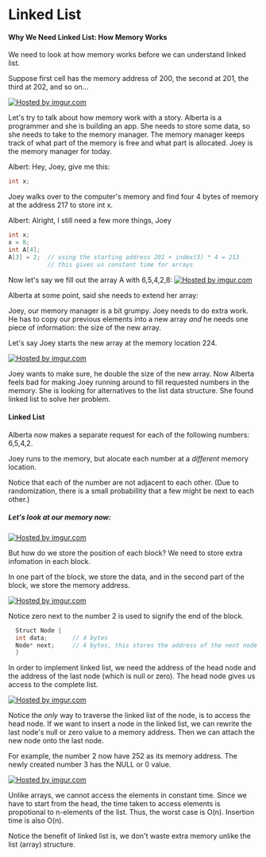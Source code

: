 # Linked List

#### Why We Need Linked List: How Memory Works
We need to look at how memory works before we can understand linked list.

Suppose first cell has the memory address of 200, the second at 201, the third at 202, and so on...

<a href="http://imgur.com/sR6Q2JT"><img src="http://i.imgur.com/sR6Q2JT.png?1" title="Hosted by imgur.com"/></a>

Let's try to talk about how memory work with a story.
Alberta is a programmer and she is building an app.  She needs to store some data, so she needs to take to the memory manager.  The memory manager keeps track of what part of the memory is free and what part is allocated.  Joey is the memory manager for today.

Albert: Hey, Joey, give me this:
``` c
int x;
```
Joey walks over to the computer's memory and find four 4 bytes of memory at the address 217 to store int x.

Albert: Alright, I still need a few more things, Joey
``` c
int x;
x = 8;
int A[4];
A[3] = 2;  // using the starting address 201 + index(3) * 4 = 213
           // this gives us constant time for arrays

```

Now let's say we fill out the array A with 6,5,4,2,8:
<a href="http://imgur.com/qUDSRbe"><img src="http://i.imgur.com/qUDSRbe.png?1" title="Hosted by imgur.com" /></a>

Alberta at some point, said she needs to extend her array:

Joey, our memory manager is a bit grumpy.  Joey needs to do extra work.  He has to copy our previous elements into a new array *and* he needs one piece of information: the size of the new array.

Let's say Joey starts the new array at the memory location 224.

<a href="http://imgur.com/RXKxiCS"><img src="http://i.imgur.com/RXKxiCS.png" title="Hosted by imgur.com" /></a>

Joey wants to make sure, he double the size of the new array.
Now Alberta feels bad for making Joey running around to fill requested numbers in the memory.  She is looking for alternatives to the list data structure.  She found linked list to solve her problem.

#### Linked List

Alberta now makes a separate request for each of the following numbers: 6,5,4,2.

Joey runs to the memory, but alocate each number at a *different* memory location.

Notice that each of the number are not adjacent to each other.  (Due to randomization, there is a small probabillity that a few might be next to each other.)

##### Let's look at our memory now:

<a href="http://imgur.com/Wl6h8va"><img src="http://i.imgur.com/Wl6h8va.png" title="Hosted by imgur.com" /></a>

But how do we store the position of each block?  We need to store extra infomation in each block.

In one part of the block, we store the data, and in the second part of the block, we store the memory address.

<a href="http://imgur.com/Y2utgBn"><img src="http://i.imgur.com/Y2utgBn.png" title="Hosted by imgur.com" /></a>

Notice zero next to the number 2 is used to signify the end of the block.

``` c++
  Struct Node {
  int data;       // 4 bytes
  Node* next;     // 4 bytes, this stores the address of the next node
  }
```

In order to implement linked list, we need the address of the head node and the address of the last node (which is null or zero).  The head node gives us access to the complete list.

<a href="http://imgur.com/WwqEjmK"><img src="http://i.imgur.com/WwqEjmK.png" title="Hosted by imgur.com" /></a>

Notice the *only* way to traverse the linked list of the node, is to access the head node.  If we want to insert a node in the linked list, we can rewrite the last node's null or zero value to a memory address.  Then we can attach the new node onto the last node.

For example, the number 2 now have 252 as its memory address.  The newly created number 3 has the NULL or 0 value.

<a href="http://imgur.com/DGZ1hsD"><img src="http://i.imgur.com/DGZ1hsD.png" title="Hosted by imgur.com" /></a>

Unlike arrays, we cannot access the elements in constant time.  Since we have to start from the head, the time taken to access elements is propotional to n-elements of the list.  Thus, the worst case is O(n).  Insertion time is also O(n).

Notice the benefit of linked list is, we don't waste extra memory unlike the list (array) structure.


